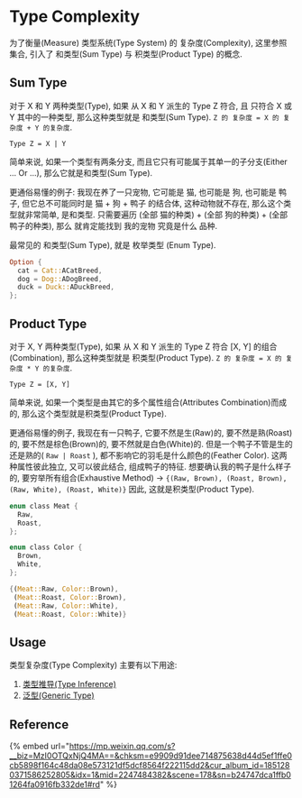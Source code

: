 # Type Complexity

为了衡量(Measure) 类型系统(Type System) 的 复杂度(Complexity), 这里参照集合, 引入了 和类型(Sum Type) 与 积类型(Product Type) 的概念.&#x20;

## Sum Type

对于 X 和 Y 两种类型(Type), 如果 从 X 和 Y 派生的 Type Z 符合, 且 只符合 X 或 Y 其中的一种类型, 那么这种类型就是 和类型(Sum Type). `Z 的 复杂度 = X 的 复杂度 + Y 的复杂度`.

```
Type Z = X | Y
```

简单来说, 如果一个类型有两条分支, 而且它只有可能属于其单一的子分支(Either ... Or ...), 那么它就是和类型(Sum Type).

更通俗易懂的例子: 我现在养了一只宠物, 它可能是 猫, 也可能是 狗, 也可能是 鸭子, 但它总不可能同时是 猫 + 狗 + 鸭子 的结合体, 这种动物就不存在, 那么这个类型就非常简单, 是和类型. 只需要遍历 (全部 猫的种类) + (全部 狗的种类) + (全部 鸭子的种类), 那么 就肯定能找到 我的宠物 究竟是什么 品种.&#x20;

最常见的 和类型(Sum Type), 就是 枚举类型 (Enum Type).

```rust
Option {
  cat = Cat::ACatBreed,
  dog = Dog::ADogBreed,
  duck = Duck::ADuckBreed,
};
```

## Product Type

对于 X, Y 两种类型(Type), 如果 从 X 和 Y 派生的 Type Z 符合 \[X, Y] 的组合(Combination), 那么这种类型就是 积类型(Product Type). `Z 的 复杂度 = X 的 复杂度 * Y 的复杂度`.

```
Type Z = [X, Y]
```

简单来说, 如果一个类型是由其它的多个属性组合(Attributes Combination)而成的, 那么这个类型就是积类型(Product Type).&#x20;

更通俗易懂的例子, 我现在有一只鸭子, 它要不然是生(Raw)的, 要不然是熟(Roast)的, 要不然是棕色(Brown)的, 要不然就是白色(White)的. 但是一个鸭子不管是生的还是熟的( `Raw | Roast` ), 都不影响它的羽毛是什么颜色的(Feather Color). 这两种属性彼此独立, 又可以彼此结合, 组成鸭子的特征. 想要确认我的鸭子是什么样子的, 要穷举所有组合(Exhaustive Method) -> `{(Raw, Brown), (Roast, Brown), (Raw, White), (Roast, White)}` 因此, 这就是积类型(Product Type).&#x20;

```rust
enum class Meat {
  Raw,
  Roast,
};

enum class Color {
  Brown,
  White,
};

{(Meat::Raw, Color::Brown), 
 (Meat::Roast, Color::Brown), 
 (Meat::Raw, Color::White), 
 (Meat::Roast, Color::White)}
```

## Usage

类型复杂度(Type Complexity) 主要有以下用途:

1. [类型推导(Type Inference)](type-inference.md)
2. [泛型(Generic Type)](generic-type.md)

## Reference

{% embed url="https://mp.weixin.qq.com/s?__biz=MzI0OTQxNjQ4MA==&chksm=e9909d91dee714875638d44d5ef1ffe0cb5898f164c48da08e573121df5dcf8564f222115dd2&cur_album_id=1851280371586252805&idx=1&mid=2247484382&scene=178&sn=b24747dca1ffb01264fa0916fb332de1#rd" %}
